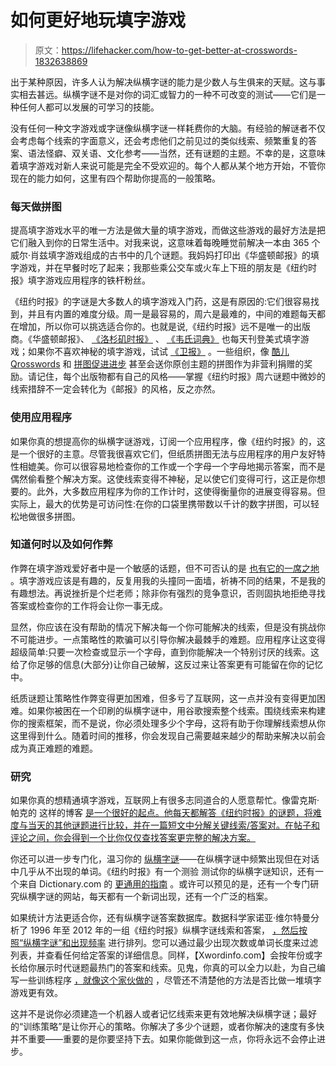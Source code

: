 # 如何更好地玩填字游戏

> 原文：<https://lifehacker.com/how-to-get-better-at-crosswords-1832638869>

出于某种原因，许多人认为解决纵横字谜的能力是少数人与生俱来的天赋。这与事实相去甚远。纵横字谜不是对你的词汇或智力的一种不可改变的测试——它们是一种任何人都可以发展的可学习的技能。



没有任何一种文字游戏或字谜像纵横字谜一样耗费你的大脑。有经验的解谜者不仅会考虑每个线索的字面意义，还会考虑他们之前见过的类似线索、频繁重复的答案、语法怪癖、双关语、文化参考——当然，还有谜题的主题。不幸的是，这意味着填字游戏对新人来说可能是完全不受欢迎的。每个人都从某个地方开始，不管你现在的能力如何，这里有四个帮助你提高的一般策略。

### 每天做拼图

提高填字游戏水平的唯一方法是做大量的填字游戏，而做这些游戏的最好方法是把它们融入到你的日常生活中。对我来说，这意味着每晚睡觉前解决一本由 365 个威尔·肖兹填字游戏组成的古书中的几个谜题。我妈妈打印出《华盛顿邮报》的填字游戏，并在早餐时吃了起来；我那些乘公交车或火车上下班的朋友是《纽约时报》填字游戏应用程序的铁杆粉丝。

《纽约时报》的字谜是大多数人的填字游戏入门药，这是有原因的:它们很容易找到，并且有内置的难度分级。周一是最容易的，周六是最难的，中间的难题每天都在增加，所以你可以挑选适合你的。也就是说,《纽约时报》远不是唯一的出版商。《华盛顿邮报》、 [《洛杉矶时报》](http://games.latimes.com/games/daily-crossword/) 、 [《韦氏词典》](https://www.merriam-webster.com/word-games/universal-daily-crossword) 也每天刊登美式填字游戏；如果你不喜欢神秘的填字游戏，试试 [《卫报》](https://www.theguardian.com/crosswords) 。一些组织，像 [酷儿 Qrosswords](https://queerqrosswords.com/) 和 [拼图促进进步](http://puzzlesforprogress.francisheaney.com/) 甚至会送你原创主题的拼图作为非营利捐赠的奖励。请记住，每个出版物都有自己的风格——掌握《纽约时报》周六谜题中微妙的线索措辞不一定会转化为《邮报》的风格，反之亦然。

### 使用应用程序

如果你真的想提高你的纵横字谜游戏，订阅一个应用程序，像《纽约时报》的，这是一个很好的主意。尽管我很喜欢它们，但纸质拼图无法与应用程序的用户友好特性相媲美。你可以很容易地检查你的工作或一个字母一个字母地揭示答案，而不是偶然偷看整个解决方案。这使线索变得不神秘，足以使它们变得可行，这正是你想要的。此外，大多数应用程序为你的工作计时，这使得衡量你的进展变得容易。但实际上，最大的优势是可访问性:在你的口袋里携带数以千计的数字拼图，可以轻松地做很多拼图。

### 知道何时以及如何作弊

作弊在填字游戏爱好者中是一个敏感的话题，但不可否认的是 [也有它的一席之地](https://lifehacker.com/how-to-cheat-in-your-favorite-games-1829939723) 。填字游戏应该是有趣的，反复用我的头撞同一面墙，祈祷不同的结果，不是我的有趣想法。再说挫折是个烂老师；除非你有强烈的竞争意识，否则固执地拒绝寻找答案或检查你的工作将会让你一事无成。

显然，你应该在没有帮助的情况下解决每一个你可能解决的线索，但是没有挑战你不可能进步。一点策略性的欺骗可以引导你解决最棘手的难题。应用程序让这变得超级简单:只要一次检查或显示一个字母，直到你能解决一个特别讨厌的线索。这给了你足够的信息(大部分)让你自己破解，这反过来让答案更有可能留在你的记忆中。

纸质谜题让策略性作弊变得更加困难，但多亏了互联网，这一点并没有变得更加困难。如果你被困在一个印刷的纵横字谜中，用谷歌搜索整个线索。围绕线索来构建你的搜索框架，而不是说，你必须处理多少个字母，这将有助于你理解线索想从你这里得到什么。随着时间的推移，你会发现自己需要越来越少的帮助来解决以前会成为真正难题的难题。

### 研究

如果你真的想精通填字游戏，互联网上有很多志同道合的人愿意帮忙。像雷克斯·帕克的 这样的博客 [是一个很好的起点。他每天都解答《纽约时报》的谜题，将难度与当天的其他谜题进行比较，并在一篇短文中分解关键线索/答案对。在帖子和评论之间，你会得到一个比你仅仅查找答案更完整的解决方案。](http://rexwordpuzzle.blogspot.com/)

你还可以进一步专门化，温习你的 [纵横字谜](https://en.wikipedia.org/wiki/Crosswordese)——在纵横字谜中频繁出现但在对话中几乎从不出现的单词。《纽约时报》有一个测验 测试你的纵横字谜知识，还有一个来自 Dictionary.com 的 [更通用的指南](https://www.dictionary.com/e/master-the-secrets-of-crosswordese/) 。或许可以预见的是，还有一个专门研究纵横字谜的网站，每天都有一个新词出现，还有一个广泛的档案。

如果统计方法更适合你，还有纵横字谜答案数据库。数据科学家诺亚·维尔特曼分析了 1996 年至 2012 年的一组《纽约时报》纵横字谜线索和答案， [，然后按照“纵横字谜”和出现频率](https://noahveltman.com/crossword/) 进行排列。您可以通过最少出现次数或单词长度来过滤列表，并查看任何给定答案的详细信息。同样，【Xwordinfo.com】会按年份或字长给你展示时代谜题最热门的答案和线索。见鬼，你真的可以全力以赴，为自己编写一些训练程序 [，就像这个家伙做的](https://medium.com/the-mission/how-i-mastered-the-saturday-nyt-crossword-puzzle-in-31-days-fe6a094edccd) ，尽管还不清楚他的方法是否比做一堆填字游戏更有效。

这并不是说你必须建造一个机器人或者记忆线索来更有效地解决纵横字谜；最好的“训练策略”是让你开心的策略。你解决了多少个谜题，或者你解决的速度有多快并不重要——重要的是你要坚持下去。如果你能做到这一点，你将永远不会停止进步。